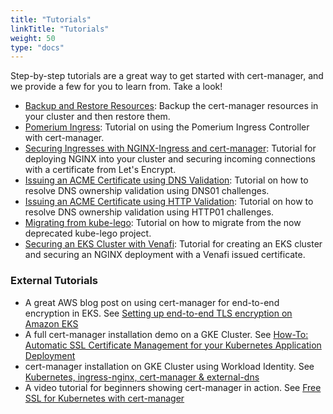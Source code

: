 ```yaml
---
title: "Tutorials"
linkTitle: "Tutorials"
weight: 50
type: "docs"
---
```


Step-by-step tutorials are a great way to get started with cert-manager, and we provide a few
for you to learn from. Take a look!

- [Backup and Restore Resources](./backup/): Backup the cert-manager resources
  in your cluster and then restore them.
- [Pomerium Ingress](./acme/pomerium-ingress): Tutorial on using the Pomerium Ingress Controller with cert-manager.
- [Securing Ingresses with NGINX-Ingress and cert-manager](./acme/nginx-ingress/): Tutorial for deploying NGINX into your
  cluster and securing incoming connections with a certificate from Let's Encrypt.
- [Issuing an ACME Certificate using DNS Validation](./acme/dns-validation/):
  Tutorial on how to resolve DNS ownership validation using DNS01 challenges.
- [Issuing an ACME Certificate using HTTP Validation](./acme/http-validation/):
  Tutorial on how to resolve DNS ownership validation using HTTP01 challenges.
- [Migrating from kube-lego](./acme/migrating-from-kube-lego/): Tutorial on
  how to migrate from the now deprecated kube-lego project.
- [Securing an EKS Cluster with Venafi](./venafi/venafi/): Tutorial for
  creating an EKS cluster and securing an NGINX deployment with a Venafi issued
  certificate.


### External Tutorials

- A great AWS blog post on using cert-manager for end-to-end encryption in EKS. See [Setting up end-to-end TLS encryption on Amazon EKS](https://aws.amazon.com/blogs/containers/setting-up-end-to-end-tls-encryption-on-amazon-eks-with-the-new-aws-load-balancer-controller/)
- A full cert-manager installation demo on a GKE Cluster. See [How-To: Automatic SSL Certificate Management for your Kubernetes Application Deployment](https://medium.com/contino-engineering/how-to-automatic-ssl-certificate-management-for-your-kubernetes-application-deployment-94b64dfc9114)
- cert-manager installation on GKE Cluster using Workload Identity. See [Kubernetes, ingress-nginx, cert-manager & external-dns](https://blog.atomist.com/kubernetes-ingress-nginx-cert-manager-external-dns/)
- A video tutorial for beginners showing cert-manager in action. See [Free SSL for Kubernetes with cert-manager](https://www.youtube.com/watch?v=hoLUigg4V18)
